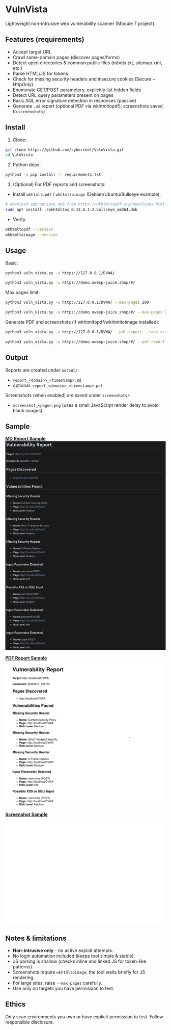 # VulnVista

Lightweight non-intrusive web vulnerability scanner (Module 7 project).

## Features (requirements)
- Accept target URL
- Crawl same-domain pages (discover pages/forms)
- Detect open directories & common public files (robots.txt, sitemap.xml, etc.)
- Parse HTML/JS for tokens
- Check for missing security headers and insecure cookies (Secure + HttpOnly)
- Enumerate GET/POST parameters, explicitly list hidden fields
- Detect URL query parameters present on pages
- Basic SQL error signature detection in responses (passive)
- Generate `.md` report (optional PDF via wkhtmltopdf); screenshots saved to `screenshots/`

## Install
1. Clone:
```bash
git clone https://github.com/cyberseef/VulnVista.git
cd VulnVista
````

2. Python deps:

```bash
python3 -m pip install -r requirements.txt
```

3. (Optional) For PDF reports and screenshots:

* Install `wkhtmltopdf` / `wkhtmltoimage` (Debian/Ubuntu/Bullseye example):

```bash
# download appropriate deb from https://wkhtmltopdf.org/downloads.html
sudo apt install ./wkhtmltox_0.12.6.1-2.bullseye_amd64.deb
```

* Verify:

```bash
wkhtmltopdf --version
wkhtmltoimage --version
```

## Usage

Basic:

```bash
python3 vuln_vista.py -u https://127.0.0.1/DVWA/
```
```bash
python3 vuln_vista.py -u https://demo.owasp-juice.shop/#/
```

Max pages limit:

```bash
python3 vuln_vista.py -u http://127.0.0.1/DVWA/ --max-pages 200
```
```bash
python3 vuln_vista.py -u https://demo.owasp-juice.shop/#/ --max-pages 200
```

Generate PDF and screenshots (if wkhtmltopdf/wkhtmltoimage installed):

```bash
python3 vuln_vista.py -u http://127.0.0.1/DVWA/ --pdf-report --take-screenshots
```
```bash
python3 vuln_vista.py -u https://demo.owasp-juice.shop/#/ --pdf-report --take-screenshots
```

## Output

Reports are created under `output/`:

* `report_<domain>_<timestamp>.md`
* optional: `report_<domain>_<timestamp>.pdf`

Screenshots (when enabled) are saved under `screenshots/`:

* `screenshot_<page>.png` (uses a small JavaScript render delay to avoid blank images)

## Sample
**[MD Report Sample](/output/sample.md)**
[![PDF OWASP JUICE SHOP](/output/samplemd.png)](/output/sample.md)

**[PDF Report Sample](/output/sample.pdf)**
[![PDF OWASP JUICE SHOP](/output/samplepdf.png)](/output/sample.pdf)

**[Screenshot Sample](/screenshots/sample.png)**
[![Screenshot OWASP JUICE SHOP](/screenshots/sample.png)](/screenshots/sample.png)

## Notes & limitations

* **Non-intrusive only** - no active exploit attempts.
* No login automation included (keeps tool simple & stable).
* JS parsing is shallow (checks inline and linked JS for token-like patterns).
* Screenshots require `wkhtmltoimage`; the tool waits briefly for JS rendering.
* For large sites, raise `--max-pages` carefully.
* Use only on targets you have permission to test.

## Ethics

Only scan environments you own or have explicit permission to test. Follow responsible disclosure.

